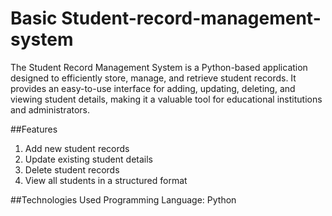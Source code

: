 # Basic Student-record-management-system 

The Student Record Management System is a Python-based application designed to efficiently store, manage, and retrieve student records. It provides an easy-to-use interface for adding, updating, deleting, and viewing student details, making it a valuable tool for educational institutions and administrators.

##Features
1. Add new student records
2. Update existing student details
3. Delete student records
4. View all students in a structured format

##Technologies Used
Programming Language: Python
